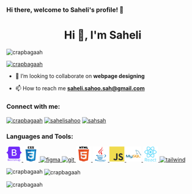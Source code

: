 ### Hi there, welcome to Saheli's profile! 👋

<!--
**crapbagaah/crapbagaah** is a ✨ _special_ ✨ repository because its `README.md` (this file) appears on your GitHub profile.

Here are some ideas to get you started: -->

<h1 align="center">Hi 👋, I'm Saheli</h1>
<p align="left"> <img src="https://komarev.com/ghpvc/?username=crapbagaah&label=Profile%20views&color=0e75b6&style=flat" alt="crapbagaah" /> </p>

<p align="left"> <a href="[![trophy](https://github-profile-trophy.vercel.app/?username=ryo-ma&theme=onedark)](https://github.com/ryo-ma/github-profile-trophy)"><img src="https://github-profile-trophy.vercel.app/?username=crapbagaah" alt="crapbagaah" /></a> </p>

- 👯 I’m looking to collaborate on **webpage designing**

<!-- - 👨‍💻 All of my projects are available at [https://sahelisahoo.netlify.app/](https://sahelisahoo.netlify.app/)-->

- 📫 How to reach me **saheli.sahoo.sah@gmail.com**

<!-- - 📄 Know about my experiences [https://drive.google.com/file/d/17NnZype1_XevHhXfmx5o3QbgJXomUscq/view?usp=sharing](https://drive.google.com/file/d/17NnZype1_XevHhXfmx5o3QbgJXomUscq/view?usp=sharing)--> 

<h3 align="left">Connect with me:</h3>
<p align="left">
<a href="https://twitter.com/crapbagaah" target="blank"><img align="center" src="https://raw.githubusercontent.com/rahuldkjain/github-profile-readme-generator/master/src/images/icons/Social/twitter.svg" alt="crapbagaah" height="30" width="40" /></a>
<a href="https://linkedin.com/in/sahelisahoo" target="blank"><img align="center" src="https://raw.githubusercontent.com/rahuldkjain/github-profile-readme-generator/master/src/images/icons/Social/linked-in-alt.svg" alt="sahelisahoo" height="30" width="40" /></a>
<a href="https://www.leetcode.com/sahsah" target="blank"><img align="center" src="https://raw.githubusercontent.com/rahuldkjain/github-profile-readme-generator/master/src/images/icons/Social/leet-code.svg" alt="sahsah" height="30" width="40" /></a>
</p>

<h3 align="left">Languages and Tools:</h3>
<p align="left"> <a href="https://getbootstrap.com" target="_blank" rel="noreferrer"> <img src="https://raw.githubusercontent.com/devicons/devicon/master/icons/bootstrap/bootstrap-plain-wordmark.svg" alt="bootstrap" width="40" height="40"/> </a> <a href="https://www.w3schools.com/css/" target="_blank" rel="noreferrer"> <img src="https://raw.githubusercontent.com/devicons/devicon/master/icons/css3/css3-original-wordmark.svg" alt="css3" width="40" height="40"/> </a> <a href="https://www.figma.com/" target="_blank" rel="noreferrer"> <img src="https://www.vectorlogo.zone/logos/figma/figma-icon.svg" alt="figma" width="40" height="40"/> </a> <a href="https://git-scm.com/" target="_blank" rel="noreferrer"> <img src="https://www.vectorlogo.zone/logos/git-scm/git-scm-icon.svg" alt="git" width="40" height="40"/> </a> <a href="https://www.w3.org/html/" target="_blank" rel="noreferrer"> <img src="https://raw.githubusercontent.com/devicons/devicon/master/icons/html5/html5-original-wordmark.svg" alt="html5" width="40" height="40"/> </a> <a href="https://www.java.com" target="_blank" rel="noreferrer"> <img src="https://raw.githubusercontent.com/devicons/devicon/master/icons/java/java-original.svg" alt="java" width="40" height="40"/> </a> <a href="https://developer.mozilla.org/en-US/docs/Web/JavaScript" target="_blank" rel="noreferrer"> <img src="https://raw.githubusercontent.com/devicons/devicon/master/icons/javascript/javascript-original.svg" alt="javascript" width="40" height="40"/> </a> <a href="https://www.mysql.com/" target="_blank" rel="noreferrer"> <img src="https://raw.githubusercontent.com/devicons/devicon/master/icons/mysql/mysql-original-wordmark.svg" alt="mysql" width="40" height="40"/> </a> <a href="https://reactjs.org/" target="_blank" rel="noreferrer"> <img src="https://raw.githubusercontent.com/devicons/devicon/master/icons/react/react-original-wordmark.svg" alt="react" width="40" height="40"/> </a> <a href="https://tailwindcss.com/" target="_blank" rel="noreferrer"> <img src="https://www.vectorlogo.zone/logos/tailwindcss/tailwindcss-icon.svg" alt="tailwind" width="40" height="40"/> </a> </p>

<p><img align="left" src="https://github-readme-stats.vercel.app/api/top-langs?username=crapbagaah&show_icons=true&locale=en&layout=compact" alt="crapbagaah" /></p>

<p>&nbsp;<img align="center" src="https://github-readme-stats.vercel.app/api?username=crapbagaah&show_icons=true&locale=en" alt="crapbagaah" /></p>

<p><img align="center" src="https://github-readme-streak-stats.herokuapp.com/?user=crapbagaah&" alt="crapbagaah" /></p>


